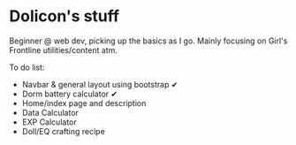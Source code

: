 # Dolicon's stuff

Beginner @ web dev, picking up the basics as I go.
Mainly focusing on Girl's Frontline utilities/content atm.

To do list:
- Navbar & general layout using bootstrap ✔
- Dorm battery calculator ✔
- Home/index page and description
- Data Calculator
- EXP Calculator
- Doll/EQ crafting recipe
